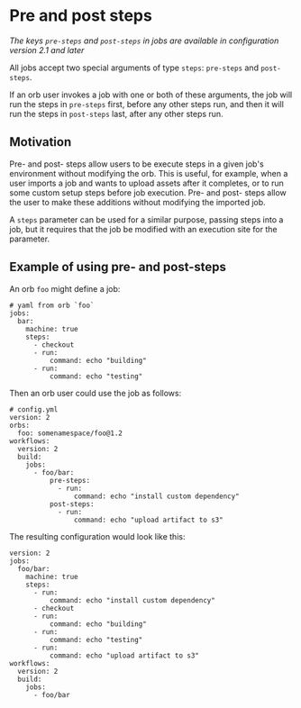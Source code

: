 # Pre and post steps
_The keys `pre-steps` and `post-steps` in jobs are available in configuration version 2.1 and later_

All jobs accept two special arguments of type `steps`: `pre-steps` and
`post-steps`.

If an orb user invokes a job with one or both of these arguments,
the job will run the steps in `pre-steps` first, before any other steps run, and
then it will run the steps in `post-steps` last, after any other steps run.

## Motivation

Pre- and post- steps allow users to be execute steps in a given job's environment
without modifying the orb. This is useful, for example, when a user imports a job
and wants to upload assets after it completes, or to run some custom setup steps
before job execution. Pre- and post- steps allow the user to make these additions
without modifying the imported job.

A `steps` parameter can be used for a similar purpose, passing steps into a job,
but it requires that the job be modified with an execution site for the parameter.

## Example of using pre- and post-steps

An orb `foo` might define a job:

```
# yaml from orb `foo`
jobs:
  bar:
    machine: true
    steps:
      - checkout
      - run:
          command: echo "building"
      - run:
          command: echo "testing"
```

Then an orb user could use the job as follows:
```
# config.yml
version: 2
orbs:
  foo: somenamespace/foo@1.2
workflows:
  version: 2
  build:
    jobs:
      - foo/bar:
          pre-steps:
            - run:
                command: echo "install custom dependency"
          post-steps:
            - run:
                command: echo "upload artifact to s3"
```

The resulting configuration would look like this:

```
version: 2
jobs:
  foo/bar:
    machine: true
    steps:
      - run:
          command: echo "install custom dependency"
      - checkout
      - run:
          command: echo "building"
      - run:
          command: echo "testing"
      - run:
          command: echo "upload artifact to s3"
workflows:
  version: 2
  build:
    jobs:
      - foo/bar
```
